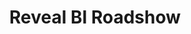 ---
state: TX
region: DFW
title: Reveal BI Roadshow
event_url: https://www.revealbi.io/reveal-roadshow/dallas
start_date: 2020-03-12
cost: Free
topics: [ dataai ]
---